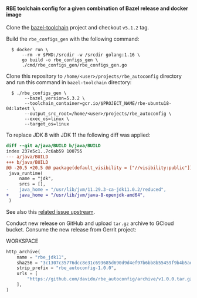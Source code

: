 #### RBE toolchain config for a given combination of Bazel release and docker image

Clone the [bazel-toolchain](https://github.com/bazelbuild/bazel-toolchains.git)
project and checkout `v5.1.2` tag.

Build the `rbe_configs_gen` with the following command:

```
  $ docker run \
      --rm -v $PWD:/srcdir -w /srcdir golang:1.16 \
      go build -o rbe_configs_gen \
      ./cmd/rbe_configs_gen/rbe_configs_gen.go
```

Clone this repository to `/home/<user>/projects/rbe_autoconfig`
directory and run this command in `bazel-toolchain` directory:

```
  $ ./rbe_configs_gen \
       --bazel_version=5.3.2 \
       --toolchain_container=gcr.io/$PROJECT_NAME/rbe-ubuntu18-04:latest \
       --output_src_root=/home/<user>/projects/rbe_autoconfig \
       --exec_os=linux \
       --target_os=linux
```

To replace JDK 8 with JDK 11 the following diff was applied:

```diff
diff --git a/java/BUILD b/java/BUILD
index 237e5c1..7c6ab59 100755
--- a/java/BUILD
+++ b/java/BUILD
@@ -20,5 +20,5 @@ package(default_visibility = ["//visibility:public"])
 java_runtime(
     name = "jdk",
     srcs = [],
-    java_home = "/usr/lib/jvm/11.29.3-ca-jdk11.0.2/reduced",
+    java_home = "/usr/lib/jvm/java-8-openjdk-amd64",
 )
```

See also this [related issue upstream](https://github.com/bazelbuild/bazel-toolchains/issues/961).

Conduct new release on GitHub and upload `tar.gz` archive to GCloud bucket.
Consume the new release from Gerrit project:

WORKSPACE
```python
http_archive(
    name = "rbe_jdk11",
    sha256 = "3c1307c35776dcc8e31c693685d690d9d4ef97b6bb8b55459f9b4b5ad3b8da14",
    strip_prefix = "rbe_autoconfig-1.0.0",
    urls = [
        "https://github.com/davido/rbe_autoconfig/archive/v1.0.0.tar.gz",
    ],
)

```

